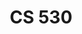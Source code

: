 ---
layout: inner
title: CS 530
permalink: /about/academic-development/CS-530/
page_title: CS 530
---